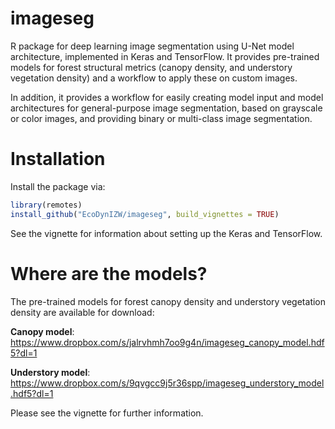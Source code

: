 # imageseg
R package for deep learning image segmentation using U-Net model architecture, implemented in Keras and TensorFlow. It provides pre-trained models for forest structural metrics (canopy density, and understory vegetation density) and a workflow to apply these on custom images.

In addition, it provides a workflow for easily creating model input and model architectures for general-purpose image segmentation, based on grayscale or color images, and providing binary or multi-class image segmentation.

# Installation

Install the package via:

``` r
library(remotes)
install_github("EcoDynIZW/imageseg", build_vignettes = TRUE)
```

See the vignette for information about setting up the Keras and TensorFlow. 



# Where are the models?

The pre-trained models for forest canopy density and understory vegetation density are available for download:

**Canopy model**: https://www.dropbox.com/s/jalrvhmh7oo9g4n/imageseg_canopy_model.hdf5?dl=1

**Understory model**: https://www.dropbox.com/s/9qvgcc9j5r36spp/imageseg_understory_model.hdf5?dl=1

Please see the vignette for further information.

